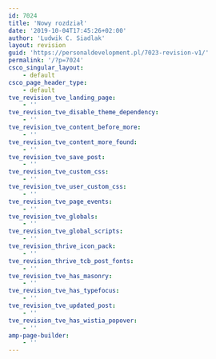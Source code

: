 ```yaml
---
id: 7024
title: 'Nowy rozdział'
date: '2019-10-04T17:45:26+02:00'
author: 'Ludwik C. Siadlak'
layout: revision
guid: 'https://personaldevelopment.pl/7023-revision-v1/'
permalink: '/?p=7024'
csco_singular_layout:
    - default
csco_page_header_type:
    - default
tve_revision_tve_landing_page:
    - ''
tve_revision_tve_disable_theme_dependency:
    - ''
tve_revision_tve_content_before_more:
    - ''
tve_revision_tve_content_more_found:
    - ''
tve_revision_tve_save_post:
    - ''
tve_revision_tve_custom_css:
    - ''
tve_revision_tve_user_custom_css:
    - ''
tve_revision_tve_page_events:
    - ''
tve_revision_tve_globals:
    - ''
tve_revision_tve_global_scripts:
    - ''
tve_revision_thrive_icon_pack:
    - ''
tve_revision_thrive_tcb_post_fonts:
    - ''
tve_revision_tve_has_masonry:
    - ''
tve_revision_tve_has_typefocus:
    - ''
tve_revision_tve_updated_post:
    - ''
tve_revision_tve_has_wistia_popover:
    - ''
amp-page-builder:
    - ''
---
```


